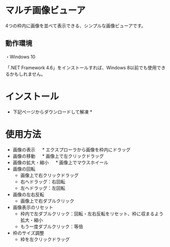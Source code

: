 # マルチ画像ビューア

4つの枠内に画像を並べて表示できる、シンプルな画像ビューアです。


## 動作環境

・Windows 10

「.NET Framework 4.6」をインストールすれば、Windows 8以前でも使用できるかもしれません。

# インストール

* 下記ページからダウンロードして解凍
    * 

# 使用方法

* 画像の表示
　  * エクスプローラから画像を枠内にドラッグ
* 画像の移動
　  * 画像上で左クリックドラッグ
* 画像の拡大・縮小
　  * 画像上でマウスホイール
* 画像の回転
    * 画像上で右クリックドラッグ 
    * 右へドラッグ：右回転
    * 左へドラッグ：左回転
* 画像の左右反転
    * 画像上で右ダブルクリック
* 画像表示のリセット
    * 枠内で左ダブルクリック：回転・左右反転をリセット、枠に収まるよう拡大・縮小
    * もう一度ダブルクリック：等倍
* 枠のサイズ調整
    * 枠を左クリックドラッグ

